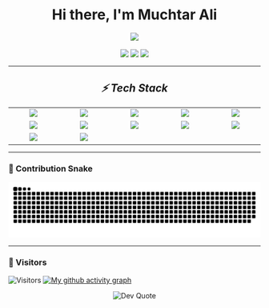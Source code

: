 <h1 align="center">
  Hi there, I'm Muchtar Ali
</h1>
<p align="center">
  <img src="https://readme-typing-svg.herokuapp.com?duration=4000&pause=800&color=36BCF7&center=true&vCenter=true&width=550&lines=Full-Stack+Developer;Backend+Engineer+(Laravel+%7C+Go);Frontend+Builder+(React+%7C+Next.js);Passionate+Coder;Open+Source+Explorer;Code+•+Coffee+•+Repeat+☕💻;Lifelong+Learner;Writing+Clean+%26+Scalable+Code;Building+Useful+Things+for+the+Web;Problem+Solver" />
</p>


<p align="center">
  <!-- Badges -->
  <a href="https://github.com/KarboLennon"><img src="https://img.shields.io/badge/GitHub-000?style=for-the-badge&logo=github" /></a>
  <a href="mailto:muchtar.ali15@gmail.com"><img src="https://img.shields.io/badge/Email-444?style=for-the-badge&logo=gmail" /></a>
  <a href="https://www.linkedin.com/in/muchtarali2301/"><img src="https://img.shields.io/badge/LinkedIn-0e76a8?style=for-the-badge&logo=linkedin&logoColor=white" /></a>
</p>

---

<h2 align='center'><i>⚡ Tech Stack</i></h2>

<table width="100">
<tr>
    <td align='center' width="190">
        <img src="https://cdn.jsdelivr.net/gh/devicons/devicon/icons/laravel/laravel-original.svg" width="60"/>
    </td>
    <td align='center' width="190">
        <img src="https://cdn.jsdelivr.net/gh/devicons/devicon/icons/go/go-original.svg" width="60"/>
    </td>
    <td align='center' width="190">
        <img src="https://cdn.jsdelivr.net/gh/devicons/devicon/icons/react/react-original.svg" width="60"/>
    </td>
    <td align='center' width="190">
        <img src="https://cdn.jsdelivr.net/gh/devicons/devicon/icons/nextjs/nextjs-original.svg" width="60"/>
    </td>
    <td align='center' width="190">
        <img src="https://cdn.jsdelivr.net/gh/devicons/devicon/icons/vite/vite-original.svg" width="60"/>
    </td>
</tr>
<tr>
    <td align='center'>
        <img src="https://cdn.jsdelivr.net/gh/devicons/devicon/icons/typescript/typescript-original.svg" width="60"/>
    </td>
    <td align='center'>
        <img src="https://cdn.jsdelivr.net/gh/devicons/devicon/icons/vuejs/vuejs-original.svg" width="60"/>
    </td>
    <td align='center'>
        <img src="https://cdn.jsdelivr.net/gh/devicons/devicon/icons/bootstrap/bootstrap-original.svg" width="60"/>
    </td>
    <td align='center'>
        <img src="https://cdn.jsdelivr.net/gh/devicons/devicon/icons/bulma/bulma-plain.svg" width="60"/>
    </td>
    <td align='center'>
        <img src="https://cdn.jsdelivr.net/gh/devicons/devicon/icons/tailwindcss/tailwindcss-original.svg" width="60"/>
    </td>
</tr>
<tr>
    <td align='center'>
        <img src="https://cdn.jsdelivr.net/gh/devicons/devicon/icons/postman/postman-original.svg" width="60"/>
    </td>
    <td align='center'>
        <img src="https://cdn.jsdelivr.net/gh/devicons/devicon/icons/nodejs/nodejs-original.svg" width="60"/>
    </td>
    <td align='center'>
        <!-- Kosong (bisa tambahin nanti) -->
    </td>
    <td align='center'>
        <!-- Kosong (bisa tambahin nanti) -->
    </td>
    <td align='center'>
        <!-- Kosong (bisa tambahin nanti) -->
    </td>
</tr>
</table>

---

### 🐍 Contribution Snake
<p align="center">
  <img src="https://raw.githubusercontent.com/KarboLennon/KarboLennon/snake/snake.svg" alt="snake animation" />
</p>


---

### 👀 Visitors
![Visitors](https://visitor-badge.laobi.icu/badge?page_id=KarboLennon)
[![My github activity graph](https://github-readme-activity-graph.vercel.app/graph?username=KarboLennon&theme=github-compact)](https://github.com/ashutosh00710/github-readme-activity-graph)
<div align="center">
  <img src="https://quotes-github-readme.vercel.app/api?type=horizontal&theme=radical" alt="Dev Quote" />
</div>
